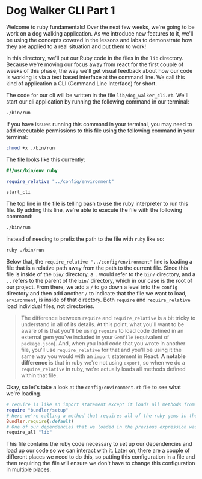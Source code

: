 # Dog Walker CLI Part 1

Welcome to ruby fundamentals! Over the next few weeks, we're going to be work on a dog walking application. As we introduce new features to it, we'll be using the concepts covered in the lessons and labs to demonstrate how they are applied to a real situation and put them to work! 

In this directory, we'll put our Ruby code in the files in the `lib` directory. Because we're moving our focus away from react for the first couple of weeks of this phase, the way we'll get visual feedback about how our code is working is via a text based interface at the command line. We call this kind of application a CLI (Command Line Interface) for short.

The code for our cli will be written in the file `lib/dog_walker_cli.rb`. We'll start our cli application by running the following command in our terminal:

```bash
./bin/run
```

If you have issues running this command in your terminal, you may need to add executable permissions to this file using the following command in your terminal:

```bash
chmod +x ./bin/run
```

The file looks like this currently: 

```rb
#!/usr/bin/env ruby

require_relative "../config/environment"

start_cli
```

The top line in the file is telling bash to use the ruby interpreter to run this file. By adding this line, we're able to execute the file with the following command:

```bash
./bin/run
```
 
instead of needing to prefix the path to the file with `ruby` like so:

```bash
ruby ./bin/run
```

Below that, the `require_relative "../config/environment"` line is loading a file that is a relative path away from the path to the current file. Since this file is inside of the `bin/` directory, a `.` would refer to the `bin/` directory, and a `..` refers to the parent of the `bin/` directory, which in our case is the root of our project. From there, we add a `/` to go down a level into the `config` directory and then add another `/` to indicate that the file we want to load, `environment`, is inside of that directory. Both `require` and `require_relative` load individual files, not directories. 

>The difference between `require` and `require_relative` is a bit tricky to understand in all of its details. At this point, what you'll want to be aware of is that you'll be using `require` to load code defined in an external gem you've included in your `Gemfile` (equivalent of `package.json`). And, when you load code that you wrote in another file, you'll use `require_relative` for that and you'll be using it the same way you would with an `import` statement in React. **A notable difference** is that in ruby we're not using `export`, so when we do a `require_relative` in ruby, we're actually loads all methods defined within that file.

Okay, so let's take a look at the `config/environment.rb` file to see what we're loading.

```rb
# require is like an import statement except it loads all methods from the required file (not just the default export)
require "bundler/setup"
# Here we're calling a method that requires all of the ruby gems in the default environment (not in a group like development or test) For our purposes, this will load require_all and pry so that we can use `require_all` and `binding.pry` within our code. We do this so that we don't have to individually require all of our dependencies defined in the Gemfile.
Bundler.require(:default)
# One of our dependencies that we loaded in the previous expression was the require_all gem. It gives us a method called `require_all` that allows us to require all of the files within a directory. The path we pass to it will be relative to the root path of the project (where the Gemfile is). In our case, we're loading all of the files inside of the lib directory, so if we write code in there (like a method) it will be accessible to us after the require_all below
require_all "lib"
```

This file contains the ruby code necessary to set up our dependencies and load up our code so we can interact with it. Later on, there are a couple of different places we need to do this, so putting this configuration in a file and then requiring the file will ensure we don't have to change this configuration in multiple places.

